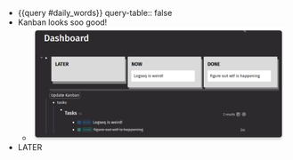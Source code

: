 - {{query #daily_words}}
  query-table:: false
- Kanban looks soo good!
	- ![image.png](../assets/image_1691462353351_0.png)
- LATER